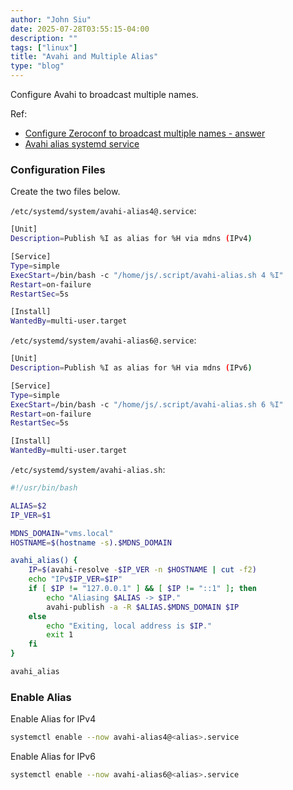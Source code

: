 ```yaml
---
author: "John Siu"
date: 2025-07-28T03:55:15-04:00
description: ""
tags: ["linux"]
title: "Avahi and Multiple Alias"
type: "blog"
---
```

Configure Avahi to broadcast multiple names.
<!--more-->

Ref:
- [Configure Zeroconf to broadcast multiple names - answer](https://serverfault.com/a/986437/138643)
- [Avahi alias systemd service](https://gist.github.com/tomslominski/9d507acd4036952d65b2364d3750fb36)

### Configuration Files

Create the two files below.

`/etc/systemd/system/avahi-alias4@.service`:

```sh
[Unit]
Description=Publish %I as alias for %H via mdns (IPv4)

[Service]
Type=simple
ExecStart=/bin/bash -c "/home/js/.script/avahi-alias.sh 4 %I"
Restart=on-failure
RestartSec=5s

[Install]
WantedBy=multi-user.target
```

`/etc/systemd/system/avahi-alias6@.service`:

```sh
[Unit]
Description=Publish %I as alias for %H via mdns (IPv6)

[Service]
Type=simple
ExecStart=/bin/bash -c "/home/js/.script/avahi-alias.sh 6 %I"
Restart=on-failure
RestartSec=5s

[Install]
WantedBy=multi-user.target
```

`/etc/systemd/system/avahi-alias.sh`:

```sh
#!/usr/bin/bash

ALIAS=$2
IP_VER=$1

MDNS_DOMAIN="vms.local"
HOSTNAME=$(hostname -s).$MDNS_DOMAIN

avahi_alias() {
	IP=$(avahi-resolve -$IP_VER -n $HOSTNAME | cut -f2)
	echo "IPv$IP_VER=$IP"
	if [ $IP != "127.0.0.1" ] && [ $IP != "::1" ]; then
		echo "Aliasing $ALIAS -> $IP."
		avahi-publish -a -R $ALIAS.$MDNS_DOMAIN $IP
	else
		echo "Exiting, local address is $IP."
		exit 1
	fi
}

avahi_alias
```

### Enable Alias

Enable Alias for IPv4
```sh
systemctl enable --now avahi-alias4@<alias>.service
```

Enable Alias for IPv6
```sh
systemctl enable --now avahi-alias6@<alias>.service
```
